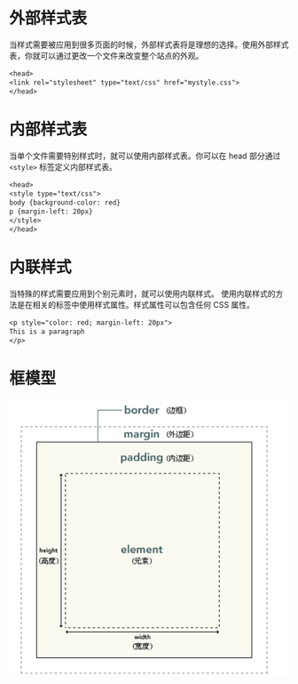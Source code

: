 # 外部样式表
当样式需要被应用到很多页面的时候，外部样式表将是理想的选择。使用外部样式表，你就可以通过更改一个文件来改变整个站点的外观。
```
<head>
<link rel="stylesheet" type="text/css" href="mystyle.css">
</head>
```


# 内部样式表
当单个文件需要特别样式时，就可以使用内部样式表。你可以在 head 部分通过`<style>` 标签定义内部样式表。
```
<head>
<style type="text/css">
body {background-color: red}
p {margin-left: 20px}
</style>
</head>
```


# 内联样式
当特殊的样式需要应用到个别元素时，就可以使用内联样式。 使用内联样式的方法是在相关的标签中使用样式属性。样式属性可以包含任何 CSS 属性。
```
<p style="color: red; margin-left: 20px">
This is a paragraph
</p>
```


# 框模型
![](img/css_frame_model.png)




